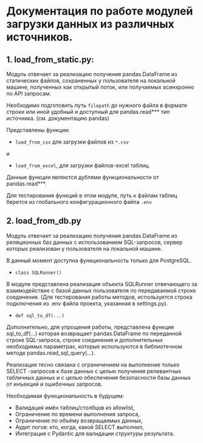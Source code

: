 # Документация по работе модулей загрузки данных из различных источников.

## 1. load_from_static.py:
Модуль отвечает за реализацию получения pandas.DataFrame из статических файлов, сохраненных у пользователя на локальной машине, полученных как открытый поток, или получаемых асинхронно по API запросам.

Необходимо подготовить путь `filepath` до нужного файла в формате строки или иной удобный и доступный для pandas.read*** тип источника. (см. документацию pandas)

Представлены функции:
- `load_from_csv` для загрузки файлов из `*.csv`

и 

- `load_from_excel`, для загрузки файлов-excel таблиц.

Данные функции являются дублями функциональности от pandas.read***.

Для тестирования функций в этом модуле, путь к файлам таблиц берется из глобального конфигурационного файла `.env`

## 2. load_from_db.py
Модуль отвечает за реализацию получения pandas.DataFrame из реляционных баз данных с использованием SQL-запросов, сервер которых реализован у пользователя на локальной машине.

В данный момент доступна функциональность только для PostgreSQL.

- `class SQLRunner()`

В модуле представлена реализация объекта SQLRunner отвечающего за взаимодействие с базой данных пользователя по передаваемой строке соединения. (Для тестирования работы методов, используется строка подключения из .env файла проекта, указанная в settings.py).

- `def sql_to_df(...)`

Дополнительно, для упрощения работы, представлена функция sql_to_df(...) которая возвращает pandas.DataFrame по переданной строке SQL-запроса, строке соединения и дополнительных необходимых параметрах, которые используются в библиотечном методе pandas.read_sql_query(...).

Реализация тесно связана с ограничением на выполнение только SELECT -запросов к базе данных с целью получения релевантных табличных данных и с целью обеспечения безопасности базы данных от инъекций и ошибочных запросов.

Необходимая функциональность в будущем:
- Валидация имён таблиц/столбцов из allowlist,
- Ограничение по времени выполнения запроса,
- Ограничение по объёму возвращаемых данных,
- Аудит логов: кто, когда, какой SELECT выполнил,
- Интеграция с Pydantic для валидации структуры результата.
     

